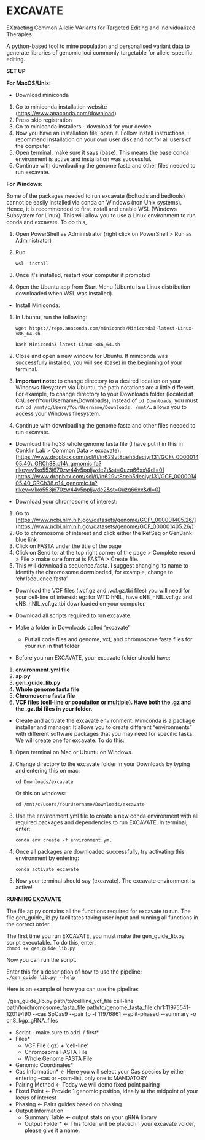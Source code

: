 # EXCAVATE

EXtracting Common Allelic VAriants for Targeted Editing and Individualized Therapies

A python-based tool to mine population and personalised variant data to generate libraries of genomic loci commonly targetable for allele-specific editing.

**SET UP**

**For MacOS/Unix:**

- Download miniconda  
1. Go to miniconda installation website (https://www.anaconda.com/download)  
2. Press skip registration  
3. Go to miniconda installers \- download for your device  
4. Now you have an installation file, open it. Follow install instructions. I recommend installation on your own user disk and not for all users of the computer.  
5. Open terminal, make sure it says (base). This means the base conda environment is active and installation was successful.  
6. Continue with downloading the genome fasta and other files needed to run excavate.

**For Windows:**

Some of the packages needed to run excavate (bcftools and bedtools) cannot be easily installed via conda on Windows (non Unix systems). Hence, it is recommended to first install and enable WSL (Windows Subsystem for Linux). This will allow you to use a Linux environment to run conda and excavate. To do this,

1. Open PowerShell as Administrator (right click on PowerShell \> Run as Administrator)  
2. Run:

   `wsl –install`

3. Once it's installed, restart your computer if prompted  
4. Open the Ubuntu app from Start Menu (Ubuntu is a Linux distribution downloaded when WSL was installed).

- Install Miniconda:  
1. In Ubuntu, run the following:

   

   `wget https://repo.anaconda.com/miniconda/Miniconda3-latest-Linux-x86_64.sh`

   `bash Miniconda3-latest-Linux-x86_64.sh`

   

2. Close and open a new window for Ubuntu. If miniconda was successfully installed, you will see (base) in the beginning of your terminal.

   

3. **Important note:** to change directory to a desired location on your Windows filesystem via Ubuntu, the path notations are a little different. For example, to change directory to your Downloads folder (located at C:\\Users\\YourUsername\\Downloads), instead of `cd Downloads`, you must run `cd /mnt/c/Users/YourUsername/Downloads. /mnt/…` allows you to access your Windows filesystem.

    

4. Continue with downloading the genome fasta and other files needed to run excavate.

- Download the hg38 whole genome fasta file (I have put it in this in Conklin Lab \> Common Data \> excavate): [https://www.dropbox.com/scl/fi/in629vt8qeh5deciyr131/GCF\_000001405.40\_GRCh38.p14\_genomic.fa?rlkey=v1ko553j670zw44v5ppljwde2\&st=0uzq66xx\&dl=0](https://www.dropbox.com/scl/fi/in629vt8qeh5deciyr131/GCF_000001405.40_GRCh38.p14_genomic.fa?rlkey=v1ko553j670zw44v5ppljwde2&st=0uzq66xx&dl=0)

- Download your chromosome of interest:  
1. Go to [https://www.ncbi.nlm.nih.gov/datasets/genome/GCF\_000001405.26/](https://www.ncbi.nlm.nih.gov/datasets/genome/GCF_000001405.26/)  
2. Go to chromosome of interest and click either the RefSeq or GenBank blue link  
3. Click on FASTA under the title of the page  
4. Click on Send to: at the top right corner of the page \> Complete record \> File \> make sure format is FASTA \> Create file.  
5. This will download a sequence.fasta. I suggest changing its name to identify the chromosome downloaded, for example, change to ‘chr1sequence.fasta’

- Download the VCF files (.vcf.gz and .vcf.gz.tbi files) you will need for your cell-line of interest: eg: for WTD hNIL, have cN8\_hNIL.vcf.gz and cN8\_hNIL.vcf.gz.tbi downloaded on your computer.

- Download all scripts required to run excavate.  
    
- Make a folder in Downloads called ‘excavate’  
  * Put all code files and genome, vcf, and chromosome fasta files for your run in that folder

- Before you run EXCAVATE, your excavate folder should have:  
1. **environment.yml file**  
2. **ap.py**  
3. **gen\_guide\_lib.py**  
4. **Whole genome fasta file**  
5. **Chromosome fasta file**  
6. **VCF files (cell-line or population or multiple). Have both the .gz and the .gz.tbi files in your folder.**

   

- Create and activate the excavate environment: Miniconda is a package installer and manager. It allows you to create different “environments” with different software packages that you may need for specific tasks. We will create one for excavate. To do this:  
1. Open terminal on Mac or Ubuntu on Windows.  
2. Change directory to the excavate folder in your Downloads by typing and entering this on mac:

   `cd Downloads/excavate`

   Or this on windows:

   	`cd /mnt/c/Users/YourUsername/Downloads/excavate`

   

3. Use the environment.yml file to create a new conda environment with all required packages and dependencies to run EXCAVATE. In terminal, enter:

   `conda env create -f environment.yml`

	

4. Once all packages are downloaded successfully, try activating this environment by entering:

   `conda activate excavate`

5. Now your terminal should say (excavate). The excavate environment is active\!

**RUNNING EXCAVATE**

The file ap.py contains all the functions required for excavate to run. The file gen\_guide\_lib.py facilitates taking user input and running all functions in the correct order. 

The first time you run EXCAVATE, you must make the gen\_guide\_lib.py script executable. To do this, enter:  
`chmod +x gen_guide_lib.py` 

Now you can run the script.

Enter this for a description of how to use the pipeline:  
`./gen_guide_lib.py --help`

Here is an example of how you can use the pipeline:

./gen\_guide\_lib.py path/to/cellline\_vcf\_file cell-line path/to/chromosome\_fasta\_file path/to/genome\_fasta\_file chr1:11975541-12019490 \--cas SpCas9 \--pair fp \-f 11976861 \--split-phased \--summary \-o cn8\_kgp\_gRNA\_files

- Script \- make sure to add ./ first\*  
- Files\*  
  - VCF File (.gz) \+ ‘cell-line’  
  - Chromosome FASTA File  
  - Whole Genome FASTA File  
- Genomic Coordinates\*  
- Cas Information\* \<- Here you will select your Cas species by either entering –cas or –pam-list, only one is MANDATORY  
- Pairing Method \<- Today we will demo fixed point pairing  
- Fixed Point \<- Provide 1 genomic position, ideally at the midpoint of your locus of interest  
- Phasing \<- Pairs guides based on phasing   
- Output Information  
  - Summary Table \<- output stats on your gRNA library  
  - Output Folder\* \<- This folder will be placed in your excavate volder, please give it a name.
